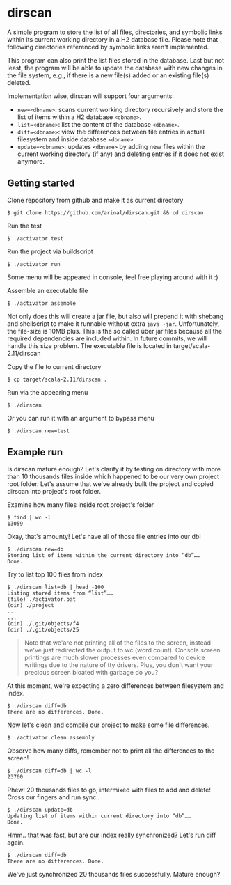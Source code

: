 # dirscan
A simple program to store the list of all files, directories, and symbolic links within its current working directory in
a H2 database file. Please note that following directories referenced by symbolic links aren't implemented.

This program can also print the list files stored in the database. Last but not least, the program will be able to
update the database with new changes in the file system, e.g., if there is a new file(s) added or an existing file(s)
deleted.

Implementation wise, dirscan will support four arguments:
- `new=<dbname>`: scans current working directory recursively and store the list of items within a H2 database
`<dbname>`.
- `list=<dbname>`: list the content of the database `<dbname>`.
- `diff=<dbname>`: view the differences between file entries in actual filesystem and inside database `<dbname>`
- `update=<dbname>`: updates `<dbname>` by adding new files within the current working directory (if any) and deleting
entries if it does not exist anymore.

## Getting started
Clone repository from github and make it as current directory
```
$ git clone https://github.com/arinal/dirscan.git && cd dirscan
```
Run the test
```
$ ./activator test
```

Run the project via buildscript
```
$ ./activator run
```
Some menu will be appeared in console, feel free playing around with it :)

Assemble an executable file
```
$ ./activator assemble
```
Not only does this will create a jar file, but also will prepend it with shebang and shellscript to make it runnable
without extra `java -jar`. Unfortunately, the file-size is 10MB plus. This is the so called über jar files because all
the required dependencies are included within. In future commits, we will handle this size problem. The executable file
is located in target/scala-2.11/dirscan

Copy the file to current directory
```
$ cp target/scala-2.11/dirscan .
```

Run via the appearing menu
```
$ ./dirscan
```

Or you can run it with an argument to bypass menu
```
$ ./dirscan new=test
```

## Example run
Is dirscan mature enough? Let's clarify it by testing on directory with more than 10 thousands files inside which happened
to be our very own project root folder. Let's assume that we've already built the project and copied dirscan into project's
root folder.

Examine how many files inside root project's folder
```
$ find | wc -l
13059
```
Okay, that's amounty! Let's have all of those file entries into our db!
```
$ ./dirscan new=db
Storing list of items within the current directory into “db”……
Done.
```
Try to list top 100 files from index
```
$ ./dirscan list=db | head -100
Listing stored items from “list”……
(file) ./activator.bat
(dir) ./project
...
...
(dir) ./.git/objects/f4
(dir) ./.git/objects/25
```

> Note that we'are not printing all of the files to the screen, instead we've just redirected the output to wc (word count).
> Console screen printings are much slower processes even compared to device writings due to the nature of tty drivers.
> Plus, you don't want your precious screen bloated with garbage do you?

At this moment, we're expecting a zero differences between filesystem and index.
```
$ ./dirscan diff=db
There are no differences. Done.
```
Now let's clean and compile our project to make some file differences.
```
$ ./activator clean assembly
```
Observe how many diffs, remember not to print all the differences to the screen!
```
$ ./dirscan diff=db | wc -l
23760
```
Phew! 20 thousands files to go, intermixed with files to add and delete! Cross our fingers and run sync..
```
$ ./dirscan update=db
Updating list of items within current directory into “db”……
Done.
```
Hmm.. that was fast, but are our index really synchronized? Let's run diff again.

```
$ ./dirscan diff=db
There are no differences. Done.
```
We've just synchronized 20 thousands files successfully. Mature enough?
